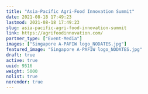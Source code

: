 ```yaml
---
title: "Asia-Pacific Agri-Food Innovation Summit"
date: 2021-08-18 17:49:23
lastmod: 2021-08-18 17:49:23
slug: asia-pacific-agri-food-innovation-summit
link: https://agrifoodinnovation.com/
partner_type: ["Event-Media"]
images: ["Singapore A-PAFIW logo_NODATES.jpg"]
featured_image: "Singapore A-PAFIW logo_NODATES.jpg"
draft: true
active: true
uuid: 9516
weight: 5000
nolist: true
norender: true
---
```

